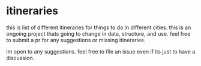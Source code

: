# itineraries

this is list of different itineraries for things to do in different cities. this is an ongoing project thats going to change in data, structure, and use. feel free to submit a pr for any suggestions or missing itineraries.

im open to any suggestions. feel free to file an issue even if its just to have a discussion.
